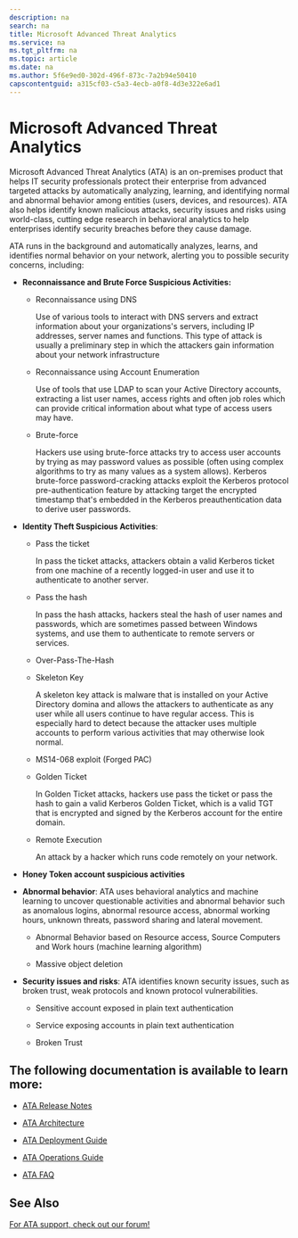 ```yaml
---
description: na
search: na
title: Microsoft Advanced Threat Analytics
ms.service: na
ms.tgt_pltfrm: na
ms.topic: article
ms.date: na
ms.author: 5f6e9ed0-302d-496f-873c-7a2b94e50410
capscontentguid: a315cf03-c5a3-4ecb-a0f8-4d3e322e6ad1
---
```

# Microsoft Advanced Threat Analytics
Microsoft Advanced Threat Analytics (ATA) is an on-premises product that helps IT security professionals protect their enterprise from advanced targeted attacks by automatically analyzing, learning, and identifying normal and abnormal behavior among entities (users, devices, and resources).  ATA also helps identify known malicious attacks, security issues and risks using world-class, cutting edge research in behavioral analytics to help enterprises identify security breaches before they cause damage.

ATA runs in the background and automatically analyzes, learns, and identifies normal behavior on your network, alerting you to possible security concerns, including:

- **Reconnaissance and Brute Force Suspicious Activities:**

   - Reconnaissance using DNS

      Use of various tools to interact with DNS servers and extract information about your organizations's servers, including IP addresses, server names and functions. This type of attack is usually a preliminary step in which the attackers gain information about your network infrastructure

   - Reconnaissance using Account Enumeration

      Use of tools that use LDAP to scan your Active Directory accounts, extracting a list user names, access rights and often job roles which can provide critical information about what type of access users may have.

   - Brute-force

      Hackers use using brute-force attacks try to access user accounts by trying as may password values as possible (often using complex algorithms to try as many values as a system allows). Kerberos brute-force password-cracking attacks exploit the Kerberos protocol pre-authentication feature by attacking target the encrypted timestamp that's embedded in the Kerberos preauthentication data to derive user passwords.

- **Identity Theft Suspicious Activities**:

   - Pass the ticket

      In pass the ticket attacks, attackers obtain a valid Kerberos ticket from one machine of a recently logged-in user and use it to authenticate to another server.

   - Pass the hash

      In pass the hash attacks, hackers steal the hash of user names and passwords, which are sometimes passed between Windows systems, and use them to authenticate to remote servers or services.

   - Over-Pass-The-Hash

   - Skeleton Key

      A skeleton key attack is malware that is installed on your Active Directory domina and allows the attackers to authenticate as any user while all users continue to have regular access. This is especially hard to detect because the attacker uses multiple accounts to perform various activities that may otherwise look normal.

   - MS14-068 exploit (Forged PAC)

   - Golden Ticket

      In Golden Ticket attacks, hackers use pass the ticket or pass the hash to gain a valid Kerberos Golden Ticket, which is a valid TGT that is encrypted and signed by the Kerberos account for the entire domain.

   - Remote Execution

      An attack by a hacker which runs code remotely on your network.

- **Honey Token account suspicious activities**

- **Abnormal behavior**: ATA uses behavioral analytics and machine learning to uncover questionable activities and abnormal behavior such as anomalous logins, abnormal resource access, abnormal working hours, unknown threats, password sharing and lateral movement.

   - Abnormal Behavior based on Resource access, Source Computers and Work hours (machine learning algorithm)

   - Massive object deletion

- **Security issues and risks**: ATA identifies known security issues, such as broken trust, weak protocols and known protocol vulnerabilities.

   - Sensitive account exposed in plain text authentication

   - Service exposing accounts in plain text authentication

   - Broken Trust

## The following documentation is available to learn more:

- [ATA Release Notes](../Topic/ATA_Release_Notes.md)

- [ATA Architecture](../Topic/ATA_Architecture.md)

- [ATA Deployment Guide](../Topic/ATA_Deployment_Guide.md)

- [ATA Operations Guide](../Topic/ATA_Operations_Guide.md)

- [ATA FAQ](../Topic/ATA_FAQ.md)

## See Also
[For ATA support, check out our forum!](https://social.technet.microsoft.com/Forums/security/en-US/home?forum=mata)

